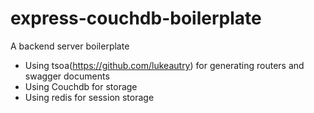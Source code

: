 # express-couchdb-boilerplate

A backend server boilerplate 

- Using tsoa(https://github.com/lukeautry) for generating routers and swagger documents
- Using Couchdb for storage
- Using redis for session storage


